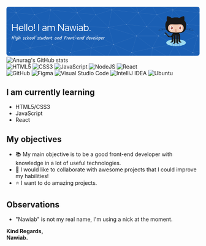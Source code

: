 ![Header](https://github.com/Nawiab/Nawiab/blob/main/images/header.png) 
![Anurag's GitHub stats](https://github-readme-stats.vercel.app/api?username=Nawiab&show_icons=true&theme=algolia&count_private=true) 
<br>
![HTML5](https://img.shields.io/badge/html5-%23E34F26.svg?style=for-the-badge&logo=html5&logoColor=white)
![CSS3](https://img.shields.io/badge/css3-%231572B6.svg?style=for-the-badge&logo=css3&logoColor=white)
![JavaScript](https://img.shields.io/badge/javascript-%23323330.svg?style=for-the-badge&logo=javascript&logoColor=%23F7DF1E)
![NodeJS](https://img.shields.io/badge/node.js-6DA55F?style=for-the-badge&logo=node.js&logoColor=white)
![React](https://img.shields.io/badge/react-%2320232a.svg?style=for-the-badge&logo=react&logoColor=%2361DAFB)
<br>
![GitHub](https://img.shields.io/badge/github-%23121011.svg?style=for-the-badge&logo=github&logoColor=white)
![Figma](https://img.shields.io/badge/figma-%23F24E1E.svg?style=for-the-badge&logo=figma&logoColor=white)
![Visual Studio Code](https://img.shields.io/badge/Visual%20Studio%20Code-0078d7.svg?style=for-the-badge&logo=visual-studio-code&logoColor=white)
![IntelliJ IDEA](https://img.shields.io/badge/IntelliJIDEA-000000.svg?style=for-the-badge&logo=intellij-idea&logoColor=white)
![Ubuntu](https://img.shields.io/badge/Ubuntu-E95420?style=for-the-badge&logo=ubuntu&logoColor=white)

## I am currently learning
 - HTML5/CSS3
 - JavaScript
 - React

## My objectives
 - 📚 My main objective is to be a good front-end developer with knowledge in a lot of useful technologies.
 - 💞️ I would like to collaborate with awesome projects that I could improve my habilities!
 - ⭐ I want to do amazing projects.

## Observations
 - "Nawiab" is not my real name, I'm using a nick at the moment.

**Kind Regards,<br>
Nawiab.**

